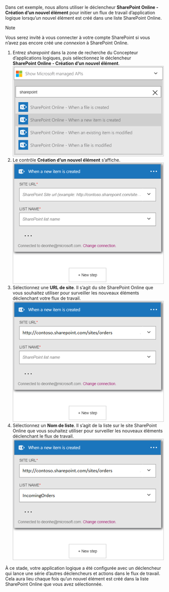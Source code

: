 Dans cet exemple, nous allons utiliser le déclencheur **SharePoint Online - Création d’un nouvel élément** pour initier un flux de travail d’application logique lorsqu’un nouvel élément est créé dans une liste SharePoint Online.

> [!NOTE]
> Vous serez invité à vous connecter à votre compte SharePoint si vous n’avez pas encore créé une *connexion* à SharePoint Online.  
> 
> 

1. Entrez *sharepoint* dans la zone de recherche du Concepteur d’applications logiques, puis sélectionnez le déclencheur **SharePoint Online - Création d’un nouvel élément**.  
   ![Image du déclencheur en ligne SharePoint](./media/connectors-create-api-sharepointonline/trigger-1.png)  
2. Le contrôle **Création d’un nouvel élément** s’affiche.  
   ![Image du déclencheur en ligne SharePoint 2](./media/connectors-create-api-sharepointonline/trigger-2.png)   
3. Sélectionnez une **URL de site**. Il s’agit du site SharePoint Online que vous souhaitez utiliser pour surveiller les nouveaux éléments déclenchant votre flux de travail.  
   ![Image du déclencheur en ligne SharePoint 3](./media/connectors-create-api-sharepointonline/trigger-3.png)   
4. Sélectionnez un **Nom de liste**. Il s’agit de la liste sur le site SharePoint Online que vous souhaitez utiliser pour surveiller les nouveaux éléments déclenchant le flux de travail.  
   ![Image du déclencheur en ligne SharePoint 4](./media/connectors-create-api-sharepointonline/trigger-4.png)   

À ce stade, votre application logique a été configurée avec un déclencheur qui lance une série d’autres déclencheurs et actions dans le flux de travail. Cela aura lieu chaque fois qu’un nouvel élément est créé dans la liste SharePoint Online que vous avez sélectionnée.  



<!--HONumber=Nov16_HO3-->


